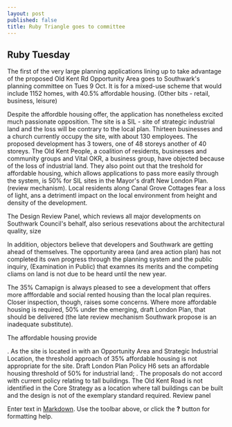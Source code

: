 ```yaml
---
layout: post
published: false
title: Ruby Triangle goes to committee
---
```

## Ruby Tuesday

The first of the very large planning applications lining up to take advantage of the proposed Old Kent Rd Opportunity Area goes to Southwark's planning committee on Tues 9 Oct.  It is for a mixed-use scheme that would include 1152 homes, with 40.5% affordable housing. (Other bits - retail, business, leisure)

Despite the affordble housing offer, the application has nonetheless excited much passionate opposition.  The site is a SIL - site of strategic industrial land and the loss will be contrary to the local plan.  Thirteen businesses and a church currently occupy the site, with about 130 employees.  The proposed development has 3 towers, one of 48 storeys another of 40 storeys.  The Old Kent People, a coalition of residents, businesses and community groups and Vital OKR, a business group, have objected because of the loss of industrial land.  They also point out that the treshold for affordable housing, which allows applications to pass more easily through the system, is 50% for SIL sites in the Mayor's draft New London Plan. (review mechanism). Local residents along Canal Grove Cottages fear a loss of light, ans a detrimentl impact on the local environment from height and density of the development.

The Design Review Panel, which reviews all major developments on Southwark Council's behalf, also serious resevations about the architectural quality, size 

In addition, objectors believe that developers and Southwark are getting ahead of themselves.  The opportunity areea (and area action plan) has not completed its own progress through the planning system and the public inquiry, (Examination in Public) that examnes its merits and the competing cliams on land is not due to be heard until the new year.

The 35% Camapign is always pleased to see a development that offers more afffordable and social rented housing than the local plan requires.  Closer inspection, though, raises some concerns.  Where more affordable housing is required, 50% under the emerging, draft London Plan, that should be delivered (the late review mechanism Southwark propose is an inadequate substitute).

The affordable housing provide



.
As the site is located in with an Opportunity Area and Strategic Industrial
Location, the threshold approach of 35% affordable housing is not appropriate for
the site. Draft London Plan Policy H6 sets an affordable housing threshold of 50%
for industrial land;
.
The proposals do not accord with current policy relating to tall buildings. The Old
Kent Road is not identified in the Core Strategy as a location where tall buildings
can be built and the design is not of the exemplary standard required.  Review panel


Enter text in [Markdown](http://daringfireball.net/projects/markdown/). Use the toolbar above, or click the **?** button for formatting help.
